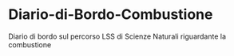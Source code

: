 # Diario-di-Bordo-Combustione
Diario di bordo sul percorso LSS di Scienze Naturali riguardante la combustione
